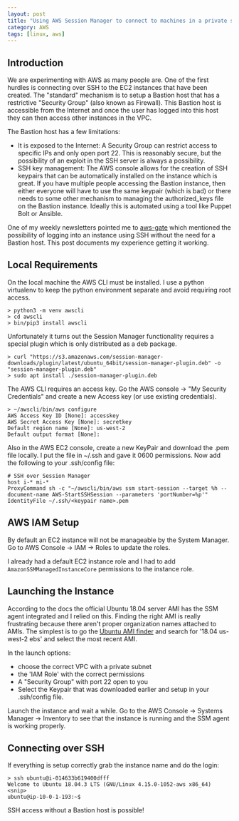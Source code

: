 ```yaml
---
layout: post
title: "Using AWS Session Manager to connect to machines in a private subnet"
category: AWS
tags: [linux, aws]
---
```


## Introduction

We are experimenting with AWS as many people are. One of the first
hurdles is connecting over SSH to the EC2 instances that have been
created. The "standard" mechanism is to setup a Bastion host that has
a restrictive "Security Group" (also known as Firewall). This Bastion
host is accessible from the Internet and once the user has logged into
this host they can then access other instances in the VPC.

The Bastion host has a few limitations:

- It is exposed to the Internet: A Security Group can restrict access
  to specific IPs and only open port 22. This is reasonably secure,
  but the possibility of an exploit in the SSH server is always a
  possibility.
- SSH key management: The AWS console allows for the creation of SSH
  keypairs that can be automatically installed on the instance which
  is great. If you have multiple people accessing the Bastion
  instance, then either everyone will have to use the same keypair
  (which is bad) or there needs to some other mechanism to managing
  the authorized_keys file on the Bastion instance. Ideally this is
  automated using a tool like Puppet Bolt or Ansible.

One of my weekly newsletters pointed me to [aws-gate][1] which mentioned
the possibility of logging into an instance using SSH without the need
for a Bastion host. This post documents my experience getting it
working.

## Local Requirements

On the local machine the AWS CLI must be installed. I use a python
virtualenv to keep the python environment separate and avoid requiring
root access.

    > python3 -m venv awscli
    > cd awscli
    > bin/pip3 install awscli

Unfortunately it turns out the Session Manager functionality requires
a special plugin which is only distributed as a deb package.

    > curl "https://s3.amazonaws.com/session-manager-downloads/plugin/latest/ubuntu_64bit/session-manager-plugin.deb" -o "session-manager-plugin.deb"
    > sudo apt install ./session-manager-plugin.deb

The AWS CLI requires an access key. Go the AWS console -> "My Security
Credentials" and create a new Access key (or use existing
credentials).

    > ~/awscli/bin/aws configure
    AWS Access Key ID [None]: accesskey
    AWS Secret Access Key [None]: secretkey
    Default region name [None]: us-west-2
    Default output format [None]:

Also in the AWS EC2 console, create a new KeyPair and download the
.pem file locally. I put the file in ~/.ssh and gave it 0600
permissions. Now add the following to your .ssh/config file:

    # SSH over Session Manager
    host i-* mi-*
    ProxyCommand sh -c "~/awscli/bin/aws ssm start-session --target %h --document-name AWS-StartSSHSession --parameters 'portNumber=%p'"
    IdentityFile ~/.ssh/<keypair name>.pem

## AWS IAM Setup

By default an EC2 instance will not be manageable by the System
Manager. Go to AWS Console -> IAM -> Roles to update the roles.

I already had a default EC2 instance role and I had to add
`AmazonSSMManagedInstanceCore` permissions to the instance role.

## Launching the Instance

According to the docs the official Ubuntu 18.04 server AMI has the SSM
agent integrated and I relied on this. Finding the right AMI is really
frustrating because there aren't proper organization names attached to
AMIs. The simplest is to go the [Ubuntu AMI finder][2] and search for
'18.04 us-west-2 ebs' and select the most recent AMI.

In the launch options:

- choose the correct VPC with a private subnet
- the 'IAM Role' with the correct permissions
- A "Security Group" with port 22 open to you
- Select the Keypair that was downloaded earlier and setup in your
  .ssh/config file.

Launch the instance and wait a while. Go to the AWS Console -> Systems
Manager -> Inventory to see that the instance is running and the SSM
agent is working properly.

## Connecting over SSH

If everything is setup correctly grab the instance name and do the
login:

    > ssh ubuntu@i-014633b619400dfff
    Welcome to Ubuntu 18.04.3 LTS (GNU/Linux 4.15.0-1052-aws x86_64)
    <snip>
    ubuntu@ip-10-0-1-193:~$

SSH access without a Bastion host is possible!

[1]: https://github.com/xen0l/aws-gate
[2]: https://cloud-images.ubuntu.com/locator/ec2/
